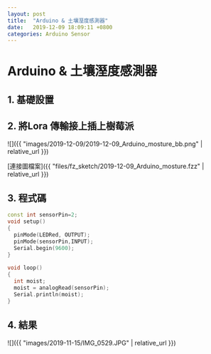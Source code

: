 ```yaml
---
layout: post
title:  "Arduino & 土壤溼度感測器"
date:   2019-12-09 18:09:11 +0800
categories: Arduino Sensor
---
```


# Arduino & 土壤溼度感測器

## 1. 基礎設置
## 2. 將Lora 傳輸接上插上樹莓派

![]({{ "images/2019-12-09/2019-12-09_Arduino_mosture_bb.png" | relative_url }})   

[連接圖檔案]({{ "files/fz_sketch/2019-12-09_Arduino_mosture.fzz" | relative_url }})   
<!--[元件位置]({{ "files/fz_part/.fzpz" | relative_url }})-->

## 3. 程式碼
```cpp
const int sensorPin=2;
void setup()
{
  pinMode(LEDRed, OUTPUT);    
  pinMode(sensorPin,INPUT);
  Serial.begin(9600);
}
 
void loop()
{
  int moist;
  moist = analogRead(sensorPin);
  Serial.println(moist);
}
```

## 4. 結果

![]({{ "images/2019-11-15/IMG_0529.JPG" | relative_url }})   
